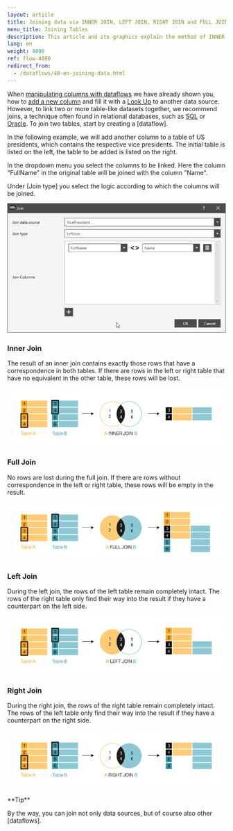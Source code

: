 ```yaml
---
layout: article
title: Joining data via INNER JOIN, LEFT JOIN, RIGHT JOIN and FULL JOIN
menu_title: Joining Tables
description: This article and its graphics explain the method of INNER JOIN, LEFT JOIN, RIGHT JOIN and FULL JOIN between two tables applied to the SQL functionality.
lang: en
weight: 4000
ref: flow-4000
redirect_from:
  - /dataflows/40-en-joining-data.html
---
```

When [manipulating columns with dataflows](/dataflows/en-adding-deleting-changing-columns.html) we have already shown you, how to [add a new column](/dataflows/en-changing-data-content.html) and fill it with a [Look Up](https://help.peakboard.com/dataflows/en-adding-deleting-changing-columns.html#:~:text=Add%20Lookup%20Column%20-%20Add%20a%20new%20column%20with%20references%20to%20another%20data%20source) to another data source. 
However, to link two or more table-like datasets together, we recommend joins, a technique often found in relational databases, such as [SQL](/data_sources/en-ms-sql-server.html) or [Oracle](/data_sources/en-oracle.html). To join two tables, start by creating a [dataflow].

In the following example, we will add another column to a table of US presidents, which contains the respective vice presidents. 
The initial table is listed on the left, the table to be added is listed on the right.

In the dropdown menu you select the columns to be linked. 
Here the column "FullName" in the original table will be joined with the column "Name". 

Under [Join type] you select the logic according to which the columns will be joined. 

![Join Data](/assets/images/dataflows/dataflows-join01.png)

### Inner Join
The result of an inner join contains exactly those rows that have a correspondence in both tables. 
If there are rows in the left or right table that have no equivalent in the other table, these rows will be lost.

![Dataflow SQL Inner Join](/assets/images/dataflows/peakboard-helpsite_inner-join.png)

### Full Join
No rows are lost during the full join. 
If there are rows without correspondence in the left or right table, these rows will be empty in the result.

![Dataflow SQL Full Join](/assets/images/dataflows/peakboard-helpsite_full-join.png)

### Left Join
During the left join, the rows of the left table remain completely intact. 
The rows of the right table only find their way into the result if they have a counterpart on the left side.

![Dataflow SQL Left Join](/assets/images/dataflows/peakboard-helpsite_left-join.png)

### Right Join
During the right join, the rows of the right table remain completely intact. 
The rows of the left table only find their way into the result if they have a counterpart on the right side.

![Dataflow SQL Right Join](/assets/images/dataflows/peakboard-helpsite_right-join.png)


<div class="box-tip" markdown="1">
**Tip**

By the way, you can join not only data sources, but of course also other [dataflows].
</div>

